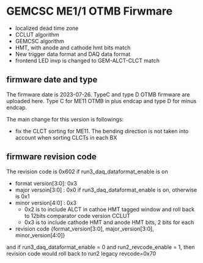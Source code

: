 # GEMCSC ME1/1 OTMB Firwmare
   - localized dead time zone
   - CCLUT algorithm 
   - GEMCSC algorithm
   - HMT, with anode and cathode hmt bits match
   - New trigger data format and DAQ data format
   - frontend LED invp is changed to GEM-ALCT-CLCT match

## firmware date and type
The firmware date is 2023-07-26. TypeC and type D OTMB firmware are uploaded here.   Type C for ME11 OTMB in plus endcap and type D for minus endcap.  



The main change for this version is followings:
   - fix the CLCT sorting for ME11. The bending direction is not taken into account when sorting CLCTs in each BX



## firmware revision code
The revision code is 0x602 if run3_daq_dataformat_enable is on
   - format version[3:0]: 0x3
   - major versoin[3:0] : 0x0 if run3_daq_dataformat_enable is on, otherwise is 0x1
   - minor version[4:0] : 0x3
    	- 0x2 is to include ALCT in cathoe HMT tagged window and roll back to 12bits comparator code version CCLUT
        - 0x3 is to include cathode HMT and anode HMT bits, 2 bits for each
   - revision code {format_version[3:0], major_version[3:0], minor_version[4:0]}

and if run3_daq_dataformat_enable = 0 and run2_revcode_enable = 1, then revision code would roll back to run2 legacy revcode=0x70
